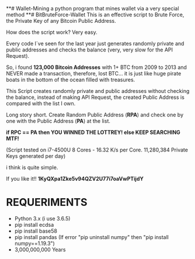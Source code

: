 **# Wallet-Mining
a python program that mines wallet via a very special method
**# BitBruteForce-Wallet
This is an effective script to Brute Force, the Private Key of any Bitcoin Public Address.

How does the script work? 
Very easy.

Every code I´ve seen for the last year just generates randomly private and public addresses and checks the balance (very, very slow for the API Request).

So, i found **123,000 Bitcoin Addresses** with 1+ BTC from 2009 to 2013 and NEVER made a transaction, therefore, lost BTC... it is just like huge pirate boats in the bottom of the ocean filled with treasures.

This Script creates randomly private and public addresses without checking the balance, instead of making API Request, the created Public Address is compared with the list I own.

Long story short. 
Create Random Public Address (**RPA**) and check one by one with the Public Address (**PA**) at the list.

**if RPC == PA then
	YOU WINNED THE LOTTREY!
else
	KEEP SEARCHING MTF!**
	
(Script tested on i7-4500U 8 Cores - 16.32 K/s per Core. 11,280,384 Private Keys generated per day)

i think is quite simple.

If you like it!! **1KyQXpa1Zke5v94QZV2U77i7oaVwPTijdY**


REQUERIMENTS
=

 - Python 3.x (i use 3.6.5)
 - pip install ecdsa
 - pip install base58
 - pip install pandas  (If error "pip uninstall numpy" then "pip install numpy==1.19.3")
 - 3,000,000,000 Years

